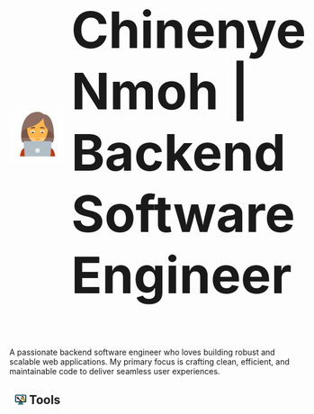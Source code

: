 <span style="display: flex; align-items: center;">
    <img src="image-1.png" alt="Image 1" height="100" width="100" style="margin-right: 10px;">
    <h1 style="font-size: 90px;">Chinenye Nmoh | Backend Software Engineer</h1>
</span>

<p>A passionate backend software engineer who loves building robust and scalable web applications. My primary focus is crafting clean, efficient, and maintainable code to deliver seamless user experiences.</p>

<h2 style="display: flex; align-items: center; margin-left: 10px;">
    <img src="image-2.png" alt="Image 2" height="20" width="20" style="margin-right: 5px;">
    <span>Tools</span>
</h2>
